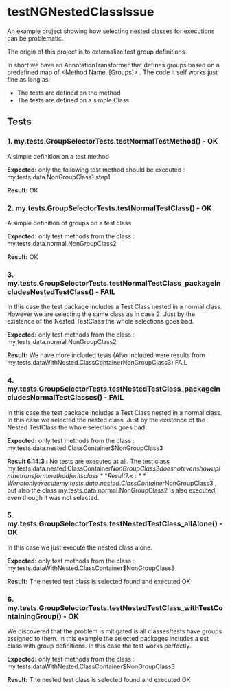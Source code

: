 # testNGNestedClassIssue
An example project showing how selecting nested classes for executions can be problematic.

The origin of this project is to externalize test group definitions.

In short we have an AnnotationTransformer that defines groups based on a predefined map of <Method Name, [Groups]> . The code it self works just fine as long as:
* The tests are defined on the method
* The tests are defined on a simple Class

## Tests

### 1. my.tests.GroupSelectorTests.testNormalTestMethod() - OK
A simple definition on a test method

**Expected:** only the following test method should be executed :
my.tests.data.NonGroupClass1.step1

**Result:** OK

### 2. my.tests.GroupSelectorTests.testNormalTestClass() - OK
A simple definition of groups on a test class

**Expected:** only test methods from the class :
my.tests.data.normal.NonGroupClass2

**Result:** OK

### 3. my.tests.GroupSelectorTests.testNormalTestClass_packageIncludesNestedTestClass() - FAIL
In this case the test package includes a Test Class nested in a normal class. However we are selecting the same class as in case 2. Just by the existence of the Nested TestClass the whole selections goes bad.

**Expected:** only test methods from the class :
my.tests.data.normal.NonGroupClass2

**Result:** We have more included tests (Also included were results from my.tests.dataWithNested.ClassContainerNonGroupClass3) FAIL

### 4. my.tests.GroupSelectorTests.testNestedTestClass_packageIncludesNormalTestClasses() - FAIL
In this case the test package includes a Test Class nested in a normal class. In this case we selected the nested class. Just by the existence of the Nested TestClass the whole selections goes bad.

**Expected:** only test methods from the class :
my.tests.data.nested.ClassContainer$NonGroupClass3

**Result 6.14.3 :** No tests are executed at all. The test class my.tests.data.nested.ClassContainer$NonGroupClass3 does not even show up in the transform method for its class
**Result 7.x :** We not only execute my.tests.data.nested.ClassContainer$NonGroupClass3 , but also the class my.tests.data.normal.NonGroupClass2 is also executed, even though it was not selected.


### 5. my.tests.GroupSelectorTests.testNestedTestClass_allAlone() - OK 
In this case we just execute the nested class alone.

**Expected:** only test methods from the class :
my.tests.dataWithNested.ClassContainer$NonGroupClass3

**Result:** The nested test class is selected found and executed OK

### 6. my.tests.GroupSelectorTests.testNestedTestClass_withTestContainingGroup() - OK 
We discovered that the problem is mitigated is all classes/tests have groups assigned to them. In this example the selected packages includes a est class with group definitions. In this case the test works perfectly.

**Expected:** only test methods from the class :
my.tests.dataWithNested.ClassContainer$NonGroupClass3

**Result:** The nested test class is selected found and executed OK

